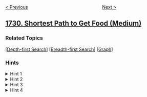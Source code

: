 <!--|This file generated by command(leetcode description); DO NOT EDIT.    |-->
<!--+----------------------------------------------------------------------+-->
<!--|@author    openset <openset.wang@gmail.com>                           |-->
<!--|@link      https://github.com/openset                                 |-->
<!--|@home      https://github.com/openset/leetcode                        |-->
<!--+----------------------------------------------------------------------+-->

[< Previous](../find-followers-count "Find Followers Count")
　　　　　　　　　　　　　　　　
[Next >](../the-number-of-employees-which-report-to-each-employee "The Number of Employees Which Report to Each Employee")

## [1730. Shortest Path to Get Food (Medium)](https://leetcode.com/problems/shortest-path-to-get-food "")



### Related Topics
  [[Depth-first Search](../../tag/depth-first-search/README.md)]
  [[Breadth-first Search](../../tag/breadth-first-search/README.md)]
  [[Graph](../../tag/graph/README.md)]

### Hints
<details>
<summary>Hint 1</summary>
Run BFS starting from the '*' position.
</details>

<details>
<summary>Hint 2</summary>
Keep the current number of the steps as a state in the queue.
</details>

<details>
<summary>Hint 3</summary>
The first time you reach a food, return the number of steps as the answer.
</details>

<details>
<summary>Hint 4</summary>
In case the queue is empty and you still did not manage to reach a food, return -1.
</details>
